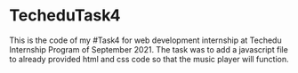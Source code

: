 # TecheduTask4
This is the code of my #Task4 for web development internship at Techedu Internship Program of September 2021. The task was to add a javascript file to already provided html and css code so that the music player will function.
